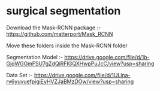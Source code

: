 # surgical segmentation

Download the Mask-RCNN package :- https://github.com/matterport/Mask_RCNN


Move these folders inside the Mask-RCNN folder

Segmentation Model :- https://drive.google.com/file/d/1b-GjqWGGmFSU7gZdQiRFIGQXHwpPuJcC/view?usp=sharing

Data Set :- https://drive.google.com/file/d/1ULlna-rv6yuvuefpigiEyHVZJaBMzDOw/view?usp=sharing

